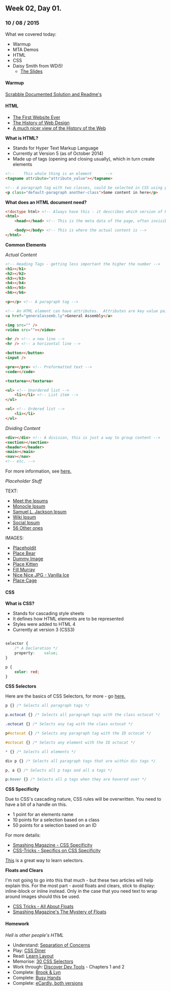 ## Week 02, Day 01.
### 10 / 08 / 2015

What we covered today:
- Warmup
- MTA Demos
- HTML
- CSS
- Daisy Smith from WDi5!
  + [The Slides](https://slack-files.com/files-pri-safe/T0351JZQ0-F08T8RK7B/front-end-talk.pdf?c=1439268122-61ef5a619bb6f176c2277eb27303fc63b158272b)

#### Warmup

[Scrabble Documented Solution and Readme's](https://github.com/ga-wolf/WDI10-Homework/tree/master/warmup-exercises/week_02/scrabble)

#### HTML

- [The First Website Ever](http://info.cern.ch/hypertext/WWW/)
- [The History of Web Design](http://www.americommerce.com/blog/The-History-of-Web-Design-Infographic)
- [A much nicer view of the History of the Web](http://www.evolutionoftheweb.com/)

**What is HTML?**

- Stands for Hyper Text Markup Language
- Currently at Version 5 (as of October 2014)
- Made up of tags (opening and closing usually), which in turn create elements

```html
<!--    This whole thing is an element      -->
<tagname attribute="attribute_value"></tagname>

<!-- A paragraph tag with two classes, could be selected in CSS using p.default-paragraph.another-class {} -->
<p class="default-paragraph another-class">Some content in here</p>
```

**What does an HTML document need?**

```html
<!doctype html> <!-- Always have this - it describes which version of HTML you are using -->
<html>
    <head></head> <!-- This is the meta data of the page, often invisible -->

    <body></body> <!-- This is where the actual content is -->
</html>
```

**Common Elements**

*Actual Content*

```html
<!-- Heading Tags - getting less important the higher the number -->
<h1></h1>
<h2></h2>
<h3></h3>
<h4></h4>
<h5></h5>
<h6></h6>

<p></p> <!-- A paragraph tag -->

<!-- An HTML element can have attributes.  Attributes are key value pairs (just like javascript objects) that provide additional information. They look like this. This is a link by the way (or anchor tag) -->
<a href="generalassemb.ly">General Assembly</a>

<img src="" />
<video src=""></video>

<br /> <!-- a new line -->
<hr /> <!-- a horizontal line -->

<button></button>
<input />

<pre></pre> <!-- Preformatted text -->
<code></code>

<textarea></textarea>

<ul> <!-- Unordered list -->
    <li></li> <!-- List item -->
</ul>

<ol> <!-- Ordered list -->
    <li></li>
</ol>
```

*Dividing Content*

```html
<div></div> <!-- A division, this is just a way to group content -->
<section></section>
<header></header>
<main></main>
<nav></nav>
<!-- etc. -->
```

For more information, see [here.](https://developer.mozilla.org/en/docs/Web/HTML/Element)

*Placeholder Stuff*

TEXT:
- [Meet the Ipsums](http://meettheipsums.com/)
- [Monocle Ipsum](http://www.monocleipsum.com/?paras=5&type=business-class&start-with-lorem=1)
- [Samuel L. Jackson Ipsum](http://slipsum.com/)
- [Wiki Ipsum](http://www.wikipsum.com/)
- [Social Ipsum](http://socialgoodipsum.com/#!/#top)
- [56 Other ones](http://mashable.com/2013/07/11/lorem-ipsum/)

IMAGES:
- [Placeholdit](http://placehold.it/)
- [Place Bear](http://placebear.com/)
- [Dummy Image](http://dummyimage.com/)
- [Place Kitten](https://placekitten.com/)
- [Fill Murray](http://www.fillmurray.com/)
- [Nice Nice JPG - Vanilla Ice](http://www.nicenicejpg.com/)
- [Place Cage](http://www.placecage.com/)

#### CSS

**What is CSS?**

- Stands for cascading style sheets
- It defines how HTML elements are to be represented
- Styles were added to HTML 4
- Currently at version 3 (CSS3)

```css

selector {
    /* A Declaration */
    property:    value;
}

p {
    color: red;
}
```

**CSS Selectors**

Here are the basics of CSS Selectors, for more - go [here.](http://flukeout.github.io/)

```css
p {} /* Selects all paragraph tags */

p.octocat {} /* Selects all paragraph tags with the class octocat */

.octocat {} /* Selects any tag with the class octocat */

p#octocat {} /* Selects any paragraph tag with the ID octocat */

#octocat {} /* Selects any element with the ID octocat */

* {} /* Selects all elements */

div p {} /* Selects all paragraph tags that are within div tags */

p, a {} /* Selects all p tags and all a tags */

p:hover {} /* Selects all p tags when they are hovered over */
```

**CSS Specificity**

Due to CSS's cascading nature, CSS rules will be overwritten.  You need to have a bit of a handle on this.

- 1 point for an elements name
- 10 points for a selection based on a class
- 50 points for a selection based on an ID

For more details:
- [Smashing Magazine - CSS Specificity](http://www.smashingmagazine.com/2007/07/27/css-specificity-things-you-should-know/)
- [CSS-Tricks - Specifics on CSS Specificity](https://css-tricks.com/specifics-on-css-specificity/)

[This](http://flukeout.github.io/) is a great way to learn selectors.

**Floats and Clears**

I'm not going to go into this that much - but these two articles will help explain this.  For the most part - avoid floats and clears, stick to display: inline-block or inline instead.  Only in the case that you need text to wrap around images should this be used.

- [CSS Tricks - All About Floats](https://css-tricks.com/all-about-floats/)
- [Smashing Magazine's The Mystery of Floats](http://www.smashingmagazine.com/2009/10/19/the-mystery-of-css-float-property/)


#### Homework

*Hell is other people's HTML*

- Understand: [Separation of Concerns](http://en.wikipedia.org/wiki/Separation_of_concerns)
- Play: [CSS Diner](http://flukeout.github.io/)
- Read: [Learn Layout](http://learnlayout.com/)
- Memorise: [30 CSS Selectors](http://code.tutsplus.com/tutorials/the-30-css-selectors-you-must-memorize--net-16048)
- Work through: [Discover Dev Tools](http://discover-devtools.codeschool.com/) - Chapters 1 and 2
- Complete: [Brook & Lyn](https://ga-students.slack.com/files/joel.turnbull/F04MMDPH9/brooklyn.zip)
- Complete: [Busy Hands](https://ga-students.slack.com/?redir=%2Ffiles%2Fjoel.turnbull%2FF04MMDSU9%2Fbusyhands.zip)
- Complete: [eCardly, both versions](https://ga-students.slack.com/?redir=%2Ffiles%2Fjoel.turnbull%2FF04M02XPY%2Fecardly.zip)



